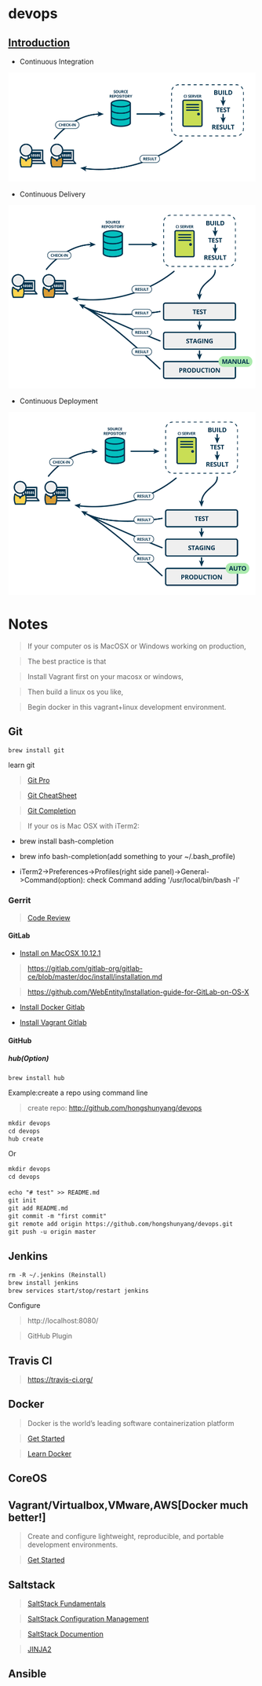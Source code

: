 # devops 

## [Introduction](http://www.martinfowler.com/articles/continuousIntegration.html)

* Continuous Integration

![continuous integration](./misc/ci1.png)

* Continuous Delivery

![continuous delivery](./misc/cd2.png)

* Continuous Deployment

![continuous depolyment](./misc/cd3.png)


# Notes

> If your computer os is MacOSX or Windows working on production,

> The best practice is that 

> Install Vagrant first on your macosx or windows, 

> Then build a linux os you like,

> Begin docker in this vagrant+linux development environment.


## Git

```
brew install git
```

learn git

> [Git Pro](https://git-scm.com/book/en/v2)

> [Git CheatSheet](./git.md)

> [Git Completion](https://github.com/bobthecow/git-flow-completion/wiki/Install-Bash-git-completion)

> If your os is Mac OSX with iTerm2:

* brew install bash-completion

* brew info bash-completion(add something to your ~/.bash_profile)

* iTerm2->Preferences->Profiles(right side panel)->General->Command(option): check Command adding '/usr/local/bin/bash -l'


### Gerrit

> [Code Review](https://www.gerritcodereview.com/index.md)

#### GitLab

* [Install on MacOSX 10.12.1](./gitlab.md)

> https://gitlab.com/gitlab-org/gitlab-ce/blob/master/doc/install/installation.md

> https://github.com/WebEntity/Installation-guide-for-GitLab-on-OS-X

* [Install Docker Gitlab](https://gitlab.com/gitlab-org/gitlab-ce/tree/master/docker)

* [Install Vagrant Gitlab](https://github.com/tuminoid/gitlab-installer)



#### GitHub

##### hub(Option)

```
brew install hub
```
Example:create a repo using command line

> create repo: http://github.com/hongshunyang/devops

```
mkdir devops
cd devops
hub create
```

Or

```
mkdir devops
cd devops

echo "# test" >> README.md
git init
git add README.md
git commit -m "first commit"
git remote add origin https://github.com/hongshunyang/devops.git
git push -u origin master
```



## Jenkins

```
rm -R ~/.jenkins (Reinstall)
brew install jenkins
brew services start/stop/restart jenkins
```
Configure 

> http://localhost:8080/

> GitHub Plugin

## Travis CI

> https://travis-ci.org/


## Docker

> Docker is the world’s leading software containerization platform

> [Get Started](https://www.docker.com/products/docker)

> [Learn Docker](./docker.md)


## CoreOS

## Vagrant/Virtualbox,VMware,AWS[Docker much better!]

> Create and configure lightweight, reproducible, and portable development environments.

> [Get Started](https://www.vagrantup.com/docs/getting-started/)


## Saltstack

> [SaltStack Fundamentals](https://docs.saltstack.com/en/getstarted/fundamentals/index.html)

> [SaltStack Configuration Management](https://docs.saltstack.com/en/getstarted/config/index.html)

> [SaltStack Documention](https://docs.saltstack.com/en/latest/contents.html)

> [JINJA2](http://jinja.pocoo.org/)

## Ansible



